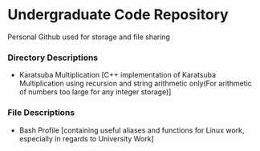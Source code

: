 # Undergraduate Code Repository
Personal Github used for storage and file sharing


### Directory Descriptions
 - Karatsuba Multiplication [C++ implementation of Karatsuba Multiplication using recursion and string arithmetic only(For arithmetic of numbers too large for any integer storage)]
  


### File Descriptions
  - Bash Profile [containing useful aliases and functions for Linux work, especially in regards to University Work]
